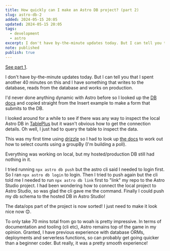 ```yaml
---
title: How quickly can I make an Astro DB project? (part 2)
slug: astro-db-2
added: 2024-05-15 20:05
updated: 2024-05-15 20:05
tags:
  - development
  - astro
excerpt: I don't have by-the-minute updates today. But I can tell you that I spent another 40 minutes on this and I have something that writes to the database, reads from the database and works on production.
note: published
publish: true
---
```

[See part 1](/astro-db-1/).

I don't have by-the-minute updates today. But I can tell you that I spent another 40 minutes on this and I have something that writes to the database, reads from the database and works on production.

I'd never done anything dynamic with Astro before so I looked up the [DB docs](https://docs.astro.build/en/guides/astro-db/#insert) and copied straight from the Insert example to make a form that submits to the DB.

I looked around for a while to see if there was any way to inspect the local Astro DB in [TablePlus](https://tableplus.com/) but it wasn't obvious how to get the connection details. Oh well, I just had to query the table to inspect the data.

This was my first time using [drizzle](https://orm.drizzle.team/) so I had to look up [the docs](https://orm.drizzle.team/docs/select#aggregations-helpers) to work out how to select counts using a groupBy (I'm building a poll). 

Everything was working on local, but my hosted/production DB still had nothing in it.

I tried running `npx astro db push` but the astro cli said I needed to login first. So I ran `npx astro db login` to login. Then I tried to push again but the cli told me I needed to run `npx astro db link` first to "link" my repo to the Astro Studio project. I had been wondering how to connect the local project to Astro Studio, so was glad the cli gave me the command. Finally I could push my db schema to the hosted DB in Astro Studio!

The data/ops part of the project is now sorted! I just need to make it look nice now 😊.

To only take 70 mins total from go to woah is pretty impressive. In terms of documentation and tooling (cli etc), Astro remains top of the game in my opinion. Granted, I have previous experience with database ORMs, deployments and serverless functions, so can probably get going quicker than a beginner coder. But really, it was a pretty smooth experience!